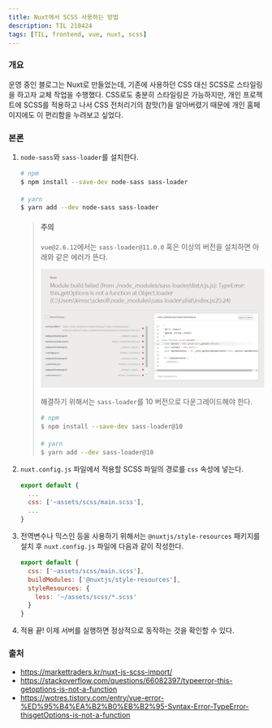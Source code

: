 ```yaml
---
title: Nuxt에서 SCSS 사용하는 방법
description: TIL 210424
tags: [TIL, frontend, vue, nuxt, scss]
---
```


### 개요

운영 중인 블로그는 Nuxt로 만들었는데, 기존에 사용하던 CSS 대신 SCSS로 스타일링을 하고자 교체 작업을 수행했다. CSS로도 충분히 스타일링은 가능하지만, 개인 프로젝트에 SCSS를 적용하고 나서 CSS 전처리기의 참맛(?)을 알아버렸기 때문에 개인 홈페이지에도 이 편리함을 누려보고 싶었다.

### 본론

1. `node-sass`와 `sass-loader`를 설치한다.
   ```bash
   # npm
   $ npm install --save-dev node-sass sass-loader

   # yarn
   $ yarn add --dev node-sass sass-loader
   ```
   > #### 주의
   > `vue@2.6.12`에서는 `sass-loader@11.0.0` 혹은 이상의 버전을 설치하면 아래와 같은 에러가 뜬다.
   >
   > <img src="/images/210424-nuxt-scss.jpg" alt="sass-loader 에러" style="max-width: 100%;" />
   > 
   > 해결하기 위해서는 `sass-loader`를 10 버전으로 다운그레이드해야 한다.
   > ```bash
   > # npm
   > $ npm install --save-dev sass-loader@10
   >
   > # yarn
   > $ yarn add --dev sass-loader@10
   > ```

2. `nuxt.config.js` 파일에서 적용할 SCSS 파일의 경로를 `css` 속성에 넣는다.
   ```js
   export default {
     ...
     css: ['~assets/scss/main.scss'],
     ...
   }
   ```

3. 전역변수나 믹스인 등을 사용하기 위해서는 `@nuxtjs/style-resources` 패키지를 설치 후 `nuxt.config.js` 파일에 다음과 같이 작성한다.
   ```js
   export default {
     css: ['~assets/scss/main.scss'],
     buildModules: ['@nuxtjs/style-resources'],
     styleResources: {
       less: '~/assets/scss/*.scss'
     }
   }
   ```

4. 적용 끝! 이제 서버를 실행하면 정상적으로 동작하는 것을 확인할 수 있다.

### 출처

- https://markettraders.kr/nuxt-js-scss-import/
- https://stackoverflow.com/questions/66082397/typeerror-this-getoptions-is-not-a-function
- https://wotres.tistory.com/entry/vue-error-%ED%95%B4%EA%B2%B0%EB%B2%95-Syntax-Error-TypeError-thisgetOptions-is-not-a-function

